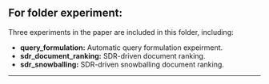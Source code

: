 ## For folder **experiment**:
Three experiments in the paper are included in this folder, including:
- **query_formulation:** Automatic query formulation expeirment.
- **sdr_document_ranking:** SDR-driven document ranking.
- **sdr_snowballing:** SDR-driven snowballing document ranking.
***
